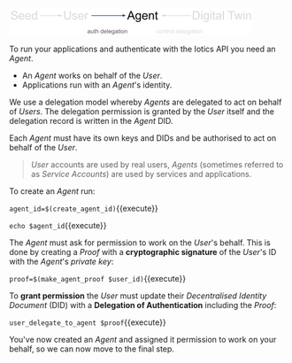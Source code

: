 ![Seed-User-Agent-DigitalTwin](./assets/seed-user-agentX-twin.png)

To run your applications and authenticate with the Iotics API you need an _Agent_.

* An _Agent_ works on behalf of the _User_.
* Applications run with an _Agent_'s identity.

We use a delegation model whereby _Agents_ are delegated to act on behalf of _Users_. The delegation permission is granted by the _User_ itself and the delegation record is written in the _Agent_ DID.

Each _Agent_ must have its own keys and DIDs and be authorised to act on behalf of the _User_.

> _User_ accounts are used by real users, _Agents_ (sometimes referred to as _Service Accounts_) are used by services and applications.

To create an _Agent_ run:

`agent_id=$(create_agent_id)`{{execute}}

`echo $agent_id`{{execute}}

The _Agent_ must ask for permission to work on the _User_'s behalf. This is done by creating a _Proof_ with a **cryptographic signature** of the _User_'s ID with the _Agent_'s *private key*:

`proof=$(make_agent_proof $user_id)`{{execute}}

To **grant permission** the _User_ must update their _Decentralised Identity Document_ (DID) with a **Delegation of Authentication** including the _Proof_:

`user_delegate_to_agent $proof`{{execute}}

You've now created an _Agent_ and assigned it permission to work on your behalf, so we can now move to the final step.
